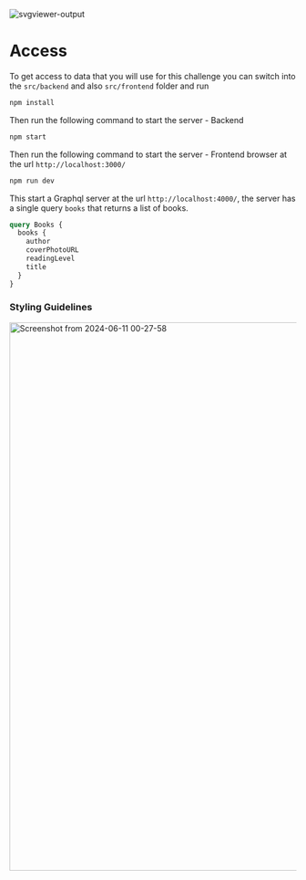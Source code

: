  ![svgviewer-output](https://github.com/ElloTechnology/backend_takehome/assets/3518127/561bc8d4-bffc-4360-b9ea-61e876bcec93)

# Access
To get access to data that you will use for this challenge you can switch into the `src/backend` and also `src/frontend` folder and run

```bash
npm install
```

Then run the following command to start the server - Backend

```bash
npm start
```

Then run the following command to start the server - Frontend browser at the url `http://localhost:3000/`

```bash
npm run dev
```

This start a Graphql server at the url `http://localhost:4000/`, the server has a single query `books` that returns a list of books. 

```graphql
query Books {
  books {
    author
    coverPhotoURL
    readingLevel
    title
  }
}
```

### Styling Guidelines
<img width="961" alt="Screenshot from 2024-06-11 00-27-58" src="https://github.com/ronald-kimeli/fullstack-home-test/blob/main/frontend/public/images">



